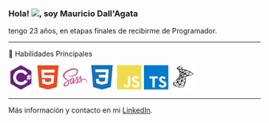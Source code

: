 ### Hola! <img src="https://raw.githubusercontent.com/MartinHeinz/MartinHeinz/master/wave.gif" width="30px">, soy Mauricio Dall'Agata

tengo 23 años, en etapas finales de recibirme de Programador. 

---

🧰 Habilidades Principales

<img src="https://github.com/devicons/devicon/blob/master/icons/csharp/csharp-plain.svg" alt="C# Logo" width="50" height="50">   <img src="https://github.com/devicons/devicon/blob/master/icons/html5/html5-plain.svg" alt="HTML5 Logo" width="50" height="50">   <img src="https://github.com/devicons/devicon/blob/master/icons/sass/sass-original.svg" alt="CSS3 Logo" width="50" height="50">   <img src="https://github.com/devicons/devicon/blob/master/icons/css3/css3-plain.svg" alt="SASS Logo" width="50" height="50">   <img src="https://github.com/devicons/devicon/blob/master/icons/javascript/javascript-plain.svg" alt="JavaScript Logo" width="50" height="50">   <img src="https://github.com/devicons/devicon/blob/master/icons/typescript/typescript-plain.svg" alt="TypeScript Logo" width="50" height="50">   <img src="https://github.com/devicons/devicon/blob/master/icons/microsoftsqlserver/microsoftsqlserver-plain.svg" alt="SQL Server Logo" width="50" height="50"> 

---
Más información y contacto en mi <a href="https://www.linkedin.com/in/mdallagata/">LinkedIn<a>.

<!--
Here are some ideas to get you started:

- 🔭 I’m currently working on ...
- 🌱 I’m currently learning ...
- 👯 I’m looking to collaborate on ...
- 🤔 I’m looking for help with ...
- 💬 Ask me about ...
- 📫 How to reach me: ...
- ⚡ Fun fact: ...
-->
